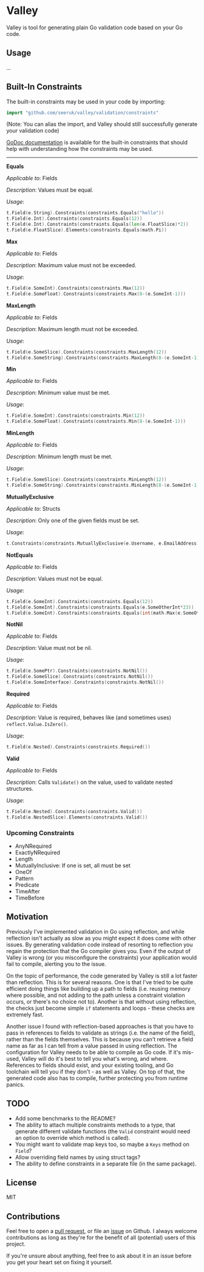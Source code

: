 # Valley

Valley is tool for generating plain Go validation code based on your Go code.

## Usage

...

## Built-In Constraints

The built-in constraints may be used in your code by importing:

```go
import "github.com/seeruk/valley/validation/constraints"
```

(Note: You can alias the import, and Valley should still successfully generate your validation code)

[GoDoc documentation](https://godoc.org/github.com/seeruk/valley/validation/constraints) is
available for the built-in constraints that should help with understanding how the constraints may
be used.

---

**Equals**

_Applicable to_: Fields

_Description_: Values must be equal.

_Usage_:

```go
t.Field(e.String).Constraints(constraints.Equals("hello"))
t.Field(e.Int).Constraints(constraints.Equals(12))
t.Field(e.Int).Constraints(constraints.Equals(len(e.FloatSlice)*2))
t.Field(e.FloatSlice).Elements(constraints.Equals(math.Pi))
```

**Max**

_Applicable to_: Fields

_Description_: Maximum value must not be exceeded.

_Usage_:

```go
t.Field(e.SomeInt).Constraints(constraints.Max(12))
t.Field(e.SomeFloat).Constraints(constraints.Max(8-(e.SomeInt-1)))
```

**MaxLength**

_Applicable to_: Fields

_Description_: Maximum length must not be exceeded.

_Usage_:

```go
t.Field(e.SomeSlice).Constraints(constraints.MaxLength(12))
t.Field(e.SomeString).Constraints(constraints.MaxLength(8-(e.SomeInt-1)))
```

**Min**

_Applicable to_: Fields

_Description_: Minimum value must be met.

_Usage_:

```go
t.Field(e.SomeInt).Constraints(constraints.Min(12))
t.Field(e.SomeFloat).Constraints(constraints.Min(8-(e.SomeInt-1)))
```

**MinLength**

_Applicable to_: Fields

_Description_: Minimum length must be met.

_Usage_:

```go
t.Field(e.SomeSlice).Constraints(constraints.MinLength(12))
t.Field(e.SomeString).Constraints(constraints.MinLength(8-(e.SomeInt-1)))
```

**MutuallyExclusive**

_Applicable to_: Structs

_Description_: Only one of the given fields must be set.

_Usage_:

```go
t.Constraints(constraints.MutuallyExclusive(e.Username, e.EmailAddress))
```

**NotEquals**

_Applicable to_: Fields

_Description_: Values must not be equal.

_Usage_:

```go
t.Field(e.SomeInt).Constraints(constraints.Equals(12))
t.Field(e.SomeInt).Constraints(constraints.Equals(e.SomeOtherInt*23))
t.Field(e.SomeInt).Constraints(constraints.Equals(int(math.Max(e.SomeOtherInt, 23))))
```

**NotNil**

_Applicable to_: Fields

_Description_: Value must not be nil.

_Usage_:

```go
t.Field(e.SomePtr).Constraints(constraints.NotNil())
t.Field(e.SomeSlice).Constraints(constraints.NotNil())
t.Field(e.SomeInterface).Constraints(constraints.NotNil())
```

**Required**

_Applicable to_: Fields

_Description_: Value is required, behaves like (and sometimes uses) `reflect.Value.IsZero()`.

_Usage_:

```go
t.Field(e.Nested).Constraints(constraints.Required())
```

**Valid**

_Applicable to_: Fields

_Description_: Calls `Validate()` on the value, used to validate nested structures.

_Usage_:

```go
t.Field(e.Nested).Constraints(constraints.Valid())
t.Field(e.NestedSlice).Elements(constraints.Valid())
```

### Upcoming Constraints

* AnyNRequired
* ExactlyNRequired
* Length
* MutuallyInclusive: If one is set, all must be set
* OneOf
* Pattern
* Predicate
* TimeAfter
* TimeBefore

## Motivation

Previously I've implemented validation in Go using reflection, and while reflection isn't actually
as slow as you might expect it does come with other issues. By generating validation code instead of
resorting to reflection you regain the protection that the Go compiler gives you. Even if the output
of Valley is wrong (or you misconfigure the constraints) your application would fail to compile,
alerting you to the issue.

On the topic of performance, the code generated by Valley is still a lot faster than reflection.
This is for several reasons. One is that I've tried to be quite efficient doing things like building
up a path to fields (i.e. reusing memory where possible, and not adding to the path unless a
constraint violation occurs, or there's no choice not to). Another is that without using reflection,
the checks just become simple `if` statements and loops - these checks are extremely fast.

Another issue I found with reflection-based approaches is that you have to pass in references to
fields to validate as strings (i.e. the name of the field), rather than the fields themselves. This
is because you can't retrieve a field name as far as I can tell from a value passed in using
reflection. The configuration for Valley needs to be able to compile as Go code. If it's mis-used,
Valley will do it's best to tell you what's wrong, and where. References to fields should exist, and
your existing tooling, and Go toolchain will tell you if they don't - as well as Valley. On top of
that, the generated code also has to compile, further protecting you from runtime panics.

## TODO

* Add some benchmarks to the README?
* The ability to attach multiple constraints methods to a type, that generate different validate
functions (the `Valid` constraint would need an option to override which method is called).
* You might want to validate map keys too, so maybe a `Keys` method on `Field`?
* Allow overriding field names by using struct tags?
* The ability to define constraints in a separate file (in the same package).

## License

MIT

## Contributions

Feel free to open a [pull request][1], or file an [issue][2] on Github. I always welcome
contributions as long as they're for the benefit of all (potential) users of this project.

If you're unsure about anything, feel free to ask about it in an issue before you get your heart set
on fixing it yourself.

[1]: https://github.com/seeruk/valley/pulls
[2]: https://github.com/seeruk/valley/issues
